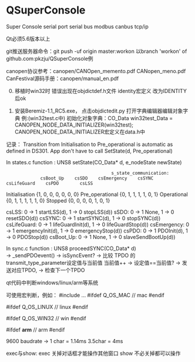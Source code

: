 # QSuperConsole
Super Console serial port serial bus modbus canbus tcp/ip

Qt必须5.6版本以上

git推送服务器命令：git push -uf origin master:workon
以branch 'workon' of github.com:pkzju/QSuperConsole例


canopen协议参考：canopen/CANOpen_memento.pdf CANopen_meno.pdf
CanFestival源码手册：canopen/manual_en.pdf

0.  移植时win32时 错误出现在objdictdef.h文件 identity宏定义  改为IDENTITY后ok

1.  安装Beremiz-1.1_RC5.exe， 点击objdictedit.py 打开字典编辑器编辑对象字典
	例:(win32test.c中) 初始化对象字典：CO_Data win32test_Data = CANOPEN_NODE_DATA_INITIALIZER(win32test);
	CANOPEN_NODE_DATA_INITIALIZER宏定义在data.h中
	
记录：	
Transition from Initialisation to Pre_operational is automatic as defined in DS301.
App don't have to call SetState(d, Pre_operational) 


In states.c  function : UNS8 setState(CO_Data* d, e_nodeState newState)

											s_state_communication:
                 csBoot_Up    csSDO    csEmergency    csSYNC     csLifeGuard    csPDO        csLSS
Initialisation   {1,           0,           0,           0,           0,           0,           0}
Pre_operational  {0,           1,           1,           1,           1,           0,           1}
Operational      {0,           1,           1,           1,           1,           1,           0}
Stopped          {0,           0,           0,           0,           1,           0,           1}

csLSS:        0 -> 1  startLSS(d),	     1 -> 0  stopLSS(d))
sSDO:         0 -> 1  None,	             1 -> 0	 resetSDO(d))
csSYNC:       0 -> 1  startSYNC(d),	     1 -> 0  stopSYNC(d))
csLifeGuard:  0 -> 1  lifeGuardInit(d),	 1 -> 0  lifeGuardStop(d))
csEmergency:  0 -> 1  emergencyInit(d),	 1 -> 0  emergencyStop(d)) 
csPDO:        0 -> 1  PDOInit(d),	     1 -> 0  PDOStop(d))
csBoot_Up:    0 -> 1  None,	             1 -> 0  slaveSendBootUp(d))

In sync.c  function : UNS8 proceedSYNC(CO_Data* d)  
                          -> _sendPDOevent() 
					         -> isSyncEvent? -> 比较 TPDO 的transmit_type_parameter设定值与当前值  当前值++
								             ->  设定值==当前值? -> 发送对应TPDO, 
							 -> 检查下一个TPDO
							 
							 
qt代码中判断windows/linux/arm等系统

可使用宏判断，例如：
#include <QtGlobal>
...
#ifdef Q_OS_MAC
// mac
#endif
 
#ifdef Q_OS_LINUX
// linux
#endif
 
#ifdef Q_OS_WIN32
// win
#endif
 
#ifdef __arm__
// arm
#endif

9600 baudrate -> 1 char = 1.14ms 3.5char = 4ms


exec与show: exec 关掉对话框才能操作其他窗口    show 不必关掉都可以操作
